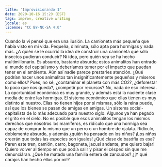 ```yaml
---
title: 'Improvisionando 1'
date: 2020-10-16 15:20 (EST)
tags: improv, creative writing
locale: es
license: "CC BY-NC-SA 4.0"
---
```


Cuando la ví pensé que era una ilusión. La camioneta más pequeña que había visto en mi
vida. Pequeña, diminuta, sólo apta para hormigas y nada más. ¿A quién se le ocurrió la
idea de construir una camioneta que sólo insectos pudieran conducir? Ni idea, pero quién
sea se ha hecho multimillonario. Es absurdo, bastante absurdo; estos animalitos
han entrado al mundo del capitalismo y deberíamos temer por el impacto que puedan tener en
el ambiente. Aún así nadie parece prestarles atención. ¿Qué podrían hacer unos animalitos
tan insignificantemente pequeños y míseros como ellos? Pues, no sé, ¿contaminar el planeta
con más CO2?, ¿deforestar lo poco que nos queda?, ¿competir por recursos? No, nada de eso
interesa. La oportunidad económica es muy grande, y además está la naciente clase media de
entre las hormigas. El sistema económico que ellas tienen es muy distinto al nuestro.
Ellas no tienen hijos por si mismas, sólo la reina puede, así que los bienes se pasan de
amigas en amigas. Un sistema social-capitalista de lo más adecuado para nuestro siglo.
Algunos ya han pegado el grito en el cielo. No es posible que esos animalitos tengan los
mismos derechos que nosotros los mamíferos, es ridículo que una hormiga sea capaz de
comprar lo mismo que un perro o un hombre de ojalata. Ridículo, doblemente absurdo, y
además ¿quién ha pensado en los niños? ¡Los niños creerán que todas las especies son
iguales! ¿Qué clase de basófia es esa? Paren este tren, camión, carro, bagoneta, jacusi
andante, ¡me quiero bajar! Quiero volver al tiempo en que podía salir y pisar el césped
sin que me denunciáran. ¿Qué he matado una familia entera de zancudos? ¿¡Y qué carajos han
hecho ellos por mí!?
